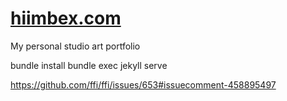 # [hiimbex.com](https://hiimbex.com)

My personal studio art portfolio

bundle install
bundle exec jekyll serve

https://github.com/ffi/ffi/issues/653#issuecomment-458895497